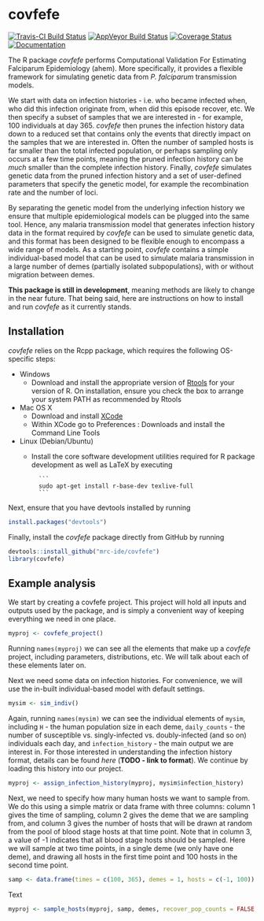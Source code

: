 # covfefe
[![Travis-CI Build Status](https://travis-ci.org/mrc-ide/covfefe.svg?branch=master)](https://travis-ci.org/mrc-ide/covfefe)
[![AppVeyor Build Status](https://ci.appveyor.com/api/projects/status/github/mrc-ide/covfefe?branch=master&svg=true)](https://ci.appveyor.com/project/mrc-ide/covfefe)
[![Coverage Status](https://img.shields.io/codecov/c/github/mrc-ide/covfefe/master.svg)](https://codecov.io/github/mrc-ide/covfefe?branch=master)
[![Documentation](https://img.shields.io/badge/documentation-click%20here!-blue.svg)](https://mrc-ide.github.io/covfefe/)

The R package *covfefe* performs Computational Validation For Estimating Falciparum Epidemiology (ahem). More specifically, it provides a flexible framework for simulating genetic data from *P. falciparum* transmission models.

We start with data on infection histories - i.e. who became infected when, who did this infection originate from, when did this episode recover, etc. We then specify a subset of samples that we are interested in - for example, 100 individuals at day 365. *covfefe* then prunes the infection history data down to a reduced set that contains only the events that directly impact on the samples that we are interested in. Often the number of sampled hosts is far smaller than the total infected population, or perhaps sampling only occurs at a few time points, meaning the pruned infection history can be *much* smaller than the complete infection history. Finally, *covfefe* simulates genetic data from the pruned infection history and a set of user-defined parameters that specify the genetic model, for example the recombination rate and the number of loci.

By separating the genetic model from the underlying infection history we ensure that multiple epidemiological models can be plugged into the same tool. Hence, any malaria transmission model that generates infection history data in the format required by *covfefe* can be used to simulate genetic data, and this format has been designed to be flexible enough to encompass a wide range of models. As a starting point, *covfefe* contains a simple individual-based model that can be used to simulate malaria transmission in a large number of demes (partially isolated subpopulations), with or without migration between demes.

**This package is still in development**, meaning methods are likely to change in the near future. That being said, here are instructions on how to install and run *covfefe* as it currently stands.

## Installation

*covfefe* relies on the Rcpp package, which requires the following OS-specific steps:

* Windows
    - Download and install the appropriate version of [Rtools](https://cran.rstudio.com/bin/windows/Rtools/) for your version of R. On installation, ensure you check the box to arrange your system PATH as recommended by Rtools
* Mac OS X
    - Download and install [XCode](http://itunes.apple.com/us/app/xcode/id497799835?mt=12)
    - Within XCode go to Preferences : Downloads and install the Command Line Tools
* Linux (Debian/Ubuntu)
    - Install the core software development utilities required for R package development as well as LaTeX by executing

            ```
            sudo apt-get install r-base-dev texlive-full
            ```

Next, ensure that you have devtools installed by running
```r
install.packages("devtools")
```
Finally, install the *covfefe* package directly from GitHub by running
```r
devtools::install_github("mrc-ide/covfefe")
library(covfefe)
```

## Example analysis

We start by creating a covfefe project. This project will hold all inputs and outputs used by the package, and is simply a convenient way of keeping everything we need in one place.
```r
myproj <- covfefe_project()
```
Running `names(myproj)` we can see all the elements that make up a *covfefe* project, including parameters, distributions, etc. We will talk about each of these elements later on.

Next we need some data on infection histories. For convenience, we will use the in-built individual-based model with default settings.
```r
mysim <- sim_indiv()
```
Again, running `names(mysim)` we can see the individual elements of `mysim`, including `H` - the human population size in each deme, `daily_counts` - the number of susceptible vs. singly-infected vs. doubly-infected (and so on) individuals each day, and `infection_history` - the main output we are interest in. For those interested in understanding the infection history format, details can be found *here* (**TODO - link to format**). We continue by loading this history into our project.
```r
myproj <- assign_infection_history(myproj, mysim$infection_history)
```
Next, we need to specify how many human hosts we want to sample from.  We do this using a simple matrix or data frame with three columns: column 1 gives the time of sampling, column 2 gives the deme that we are sampling from, and column 3 gives the number of hosts that will be drawn at random from the pool of blood stage hosts at that time point. Note that in column 3, a value of -1 indicates that all blood stage hosts should be sampled. Here we will sample at two time points, in a single deme (we only have one deme), and drawing all hosts in the first time point and 100 hosts in the second time point.
```r
samp <- data.frame(times = c(100, 365), demes = 1, hosts = c(-1, 100))
```
Text
```r
myproj <- sample_hosts(myproj, samp, demes, recover_pop_counts = FALSE, max_infections = 5)
```


